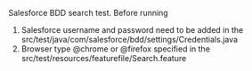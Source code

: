 Salesforce BDD search test.
Before running
1. Salesforce username and password need to be added in the src/test/java/com/salesforce/bdd/settings/Credentials.java
2. Browser type @chrome or @firefox specified in the src/test/resources/featurefile/Search.feature
